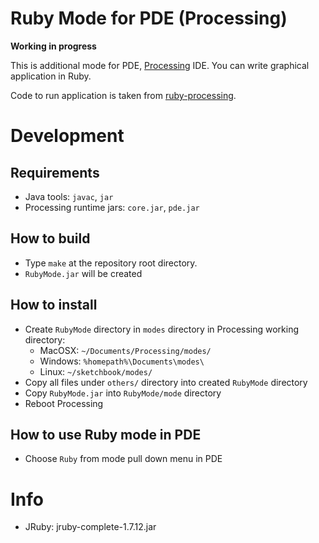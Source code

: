 Ruby Mode for PDE (Processing)
==============================

**Working in progress**

This is additional mode for PDE, [Processing](http://www.processing.org/) IDE.
You can write graphical application in Ruby.

Code to run application is taken from [ruby-processing](https://github.com/jashkenas/ruby-processing).

# Development
## Requirements
* Java tools: `javac`, `jar`
* Processing runtime jars: `core.jar`, `pde.jar`

## How to build
* Type `make` at the repository root directory.
* `RubyMode.jar` will be created

## How to install
+ Create `RubyMode` directory in `modes` directory in Processing working directory:
  * MacOSX: `~/Documents/Processing/modes/`
  * Windows: `%homepath%\Documents\modes\`
  * Linux: `~/sketchbook/modes/`
+ Copy all files under `others/` directory into created `RubyMode` directory
+ Copy `RubyMode.jar` into `RubyMode/mode` directory
+ Reboot Processing

## How to use Ruby mode in PDE
* Choose `Ruby` from mode pull down menu in PDE

# Info
* JRuby: jruby-complete-1.7.12.jar
